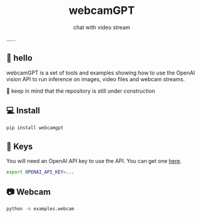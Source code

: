 <div align="center">
    <h1>webcamGPT</h1>
    <p>chat with video stream</p>
</div>

......

## 👋 hello

webcamGPT is a set of tools and examples showing how to use the OpenAI vision API to 
run inference on images, video files and webcam streams.

🚧 keep in mind that the repository is still under construction

## 💻 Install

```bash
pip install webcamgpt
```

## 🔑 Keys

You will need an OpenAI API key to use the API. You can get one 
[here](https://platform.openai.com/api-keys).

```bash
export OPENAI_API_KEY=...
```

## 📷 Webcam

```bash
python -m examples.webcam
```
